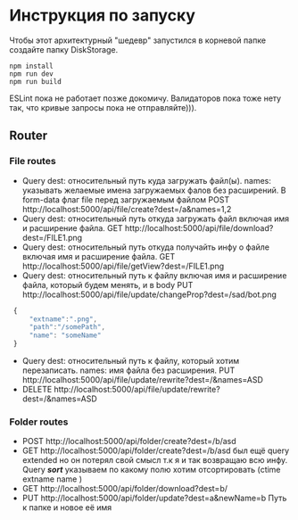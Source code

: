 # Инструкция по запуску

Чтобы этот архитектурный "шедевр" запустился в корневой папке создайте папку DiskStorage.

```
npm install
npm run dev 
npm run build
```
ESLint пока не работает позже докомичу. Валидаторов пока тоже нету так, что кривые запросы пока не отправляйте))).


## Router

### File routes


+ Query dest: относительный путь куда загружать файл(ы). names: указывать желаемые имена загружаемых фалов без расширений. В form-data флаг file перед загружаемым файлом
  POST http://localhost:5000/api/file/create?dest=/a&names=1,2
+ Query dest: относительный путь откуда загружать файл включая имя и расширение файла. GET http://localhost:5000/api/file/download?dest=/FILE1.png
+ Query dest: относительный путь откуда получайть инфу о файле включая имя и расширение файла. GET http://localhost:5000/api/file/getView?dest=/FILE1.png
+ Query dest: относительный путь к файлу включая имя и расширение файла, который будем менять, и в body PUT http://localhost:5000/api/file/update/changeProp?dest=/sad/bot.png
```javascript
 {
     "extname":".png",
     "path":"/somePath",
     "name": "someName"
 } 
 ```
 + Query dest: относительный путь к файлу, который хотим перезаписать. names: имя файла без расширения. PUT http://localhost:5000/api/file/update/rewrite?dest=/&names=ASD
 + DELETE http://localhost:5000/api/file/update/rewrite?dest=/&names=ASD
 ### Folder routes
 + POST http://localhost:5000/api/folder/create?dest=/b/asd
 + GET http://localhost:5000/api/folder/create?dest=/b/asd был ещё query extended но он потерял свой смысл т.к я и так возвращаю всю инфу. Query ***sort*** указываем по какому полю хотим отсортировать (ctime extname name )
 + GET http://localhost:5000/api/folder/download?dest=b/
 + PUT http://localhost:5000/api/folder/update?dest=a&newName=b   Путь к папке и новое её имя
 




